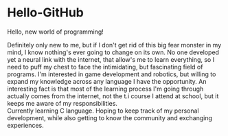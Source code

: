 # Hello-GitHub

Hello, new world of programming!

Definitely only new to me, but if I don't get rid of this big fear monster in my mind, I know nothing's ever going to change on its own.
No one developed yet a neural link with the internet, that allow's me to learn everything, so I need to puff my chest to face the intimidating, but fascinating field of programs.
I'm interested in game development and robotics, but willing to expand my knowledge across any language I have the opportunity.
An interesting fact is that most of the learning process I'm going through actually comes from the internet, not the t.i course I attend at school, but it keeps me aware of my responsibilities.  
Currently learning C language.
Hoping to keep track of my personal development, while also getting to know the community and exchanging experiences. 
